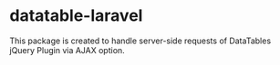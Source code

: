 # datatable-laravel
This package is created to handle server-side requests of DataTables jQuery Plugin via AJAX option.